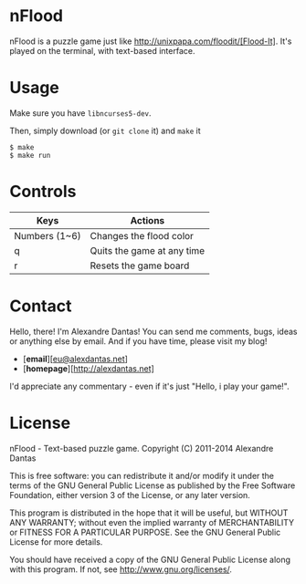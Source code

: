 # nFlood

nFlood is a puzzle game just like http://unixpapa.com/floodit/[Flood-It].
It's played on the terminal, with text-based interface.

# Usage

Make sure you have `libncurses5-dev`.

Then, simply download (or `git clone` it) and `make` it

    $ make
	$ make run

# Controls

| Keys          | Actions |
| ------------- | ------- |
| Numbers (1~6) | Changes the flood color |
| q             | Quits the game at any time |
| r             | Resets the game board |

# Contact

Hello, there! I'm Alexandre Dantas!
You can send me comments, bugs, ideas or anything else by email.
And if you have time, please visit my blog!

* [**email**][eu@alexdantas.net]
* [**homepage**][http://alexdantas.net]

I'd appreciate any commentary - even if it's just "Hello, i play your game!".

# License

 nFlood - Text-based puzzle game.
 Copyright (C) 2011-2014  Alexandre Dantas

 This is free software: you can redistribute it and/or modify
 it under the terms of the GNU General Public License as published by
 the Free Software Foundation, either version 3 of the License, or
 any later version.

 This program is distributed in the hope that it will be useful,
 but WITHOUT ANY WARRANTY; without even the implied warranty of
 MERCHANTABILITY or FITNESS FOR A PARTICULAR PURPOSE.  See the
 GNU General Public License for more details.

 You should have received a copy of the GNU General Public License
 along with this program.  If not, see <http://www.gnu.org/licenses/>.


